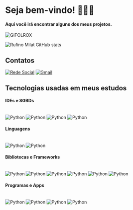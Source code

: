 # Seja bem-vindo! 👨🏻‍💻

#### Aqui você irá encontrar alguns dos meus projetos.

![GIFOLROX](https://github.com/user-attachments/assets/d1e5380f-39d8-481f-86f9-0eb564932174)

![Rufino Milat GitHub stats](https://github-readme-stats.vercel.app/api?username=Rufinissimo&show_icons=true&theme=tokyonight)

## Contatos
[![Rede Social](https://img.shields.io/badge/LinkedIn-0077B5?style=for-the-badge&logo=linkedin&logoColor=white)](https://www.linkedin.com/in/rufinissimo)
[![Gmail](https://img.shields.io/badge/Gmail-D14836?style=for-the-badge&logo=gmail&logoColor=white)](mailto:rufinissimo.dev@gmail.com)

## Tecnologias usadas em meus estudos

#### IDEs e SGBDs

<div style="display: inline_block"><br/>
    <img align="center" alt="Python" src="https://img.shields.io/badge/Visual_Studio_Code-0078D4?style=for-the-badge&logo=visual%20studio%20code&logoColor=white" />
    <img align="center" alt="Python" src="https://img.shields.io/badge/PyCharm-000000.svg?&style=for-the-badge&logo=PyCharm&logoColor=green" />
    <img align="center" alt="Python" src="https://img.shields.io/badge/jupyter-%23FA0F00.svg?style=for-the-badge&logo=jupyter&logoColor=white" />
    <img align="center" alt="Python" src="https://img.shields.io/badge/Microsoft%20SQL%20Server-CC2927?style=for-the-badge&logo=microsoft%20sql%20server&logoColor=white" />
</div>

#### Linguagens

<div style="display: inline_block"><br/>
    <img align="center" alt="Python" src="https://img.shields.io/badge/Python-FFD43B?style=for-the-badge&logo=python&logoColor=blue" />
    <img align="center" alt="Python" src="https://img.shields.io/badge/c-%2300599C.svg?style=for-the-badge&logo=c&logoColor=white" />
</div>

#### Bibliotecas e Frameworks

<div style="display: inline_block"><br/>
    <img align="center" alt="Python" src="https://img.shields.io/badge/pandas-%23150458.svg?style=for-the-badge&logo=pandas&logoColor=white" />
    <img align="center" alt="Python" src="https://img.shields.io/badge/numpy-%23013243.svg?style=for-the-badge&logo=numpy&logoColor=white" />
    <img align="center" alt="Python" src="https://img.shields.io/badge/Matplotlib-%23ffffff.svg?style=for-the-badge&logo=Matplotlib&logoColor=black" />
    <img align="center" alt="Python" src="https://img.shields.io/badge/-selenium-%43B02A?style=for-the-badge&logo=selenium&logoColor=white" />
    <img align="center" alt="Python" src="https://img.shields.io/badge/Django-092E20?style=for-the-badge&logo=django&logoColor=white" />
    <img align="center" alt="Python" src="https://img.shields.io/badge/flask-%23000.svg?style=for-the-badge&logo=flask&logoColor=white" />
</div>

#### Programas e Apps

<div style="display: inline_block"><br/>
    <img align="center" alt="Python" src="https://img.shields.io/badge/power_bi-F2C811?style=for-the-badge&logo=powerbi&logoColor=black" />
    <img align="center" alt="Python" src="https://img.shields.io/badge/Microsoft_Excel-217346?style=for-the-badge&logo=microsoft-excel&logoColor=white" />
    <img align="center" alt="Python" src="https://img.shields.io/badge/Microsoft_Word-2B579A?style=for-the-badge&logo=microsoft-word&logoColor=white" />
    <img align="center" alt="Python" src="https://img.shields.io/badge/chatGPT-74aa9c?style=for-the-badge&logo=openai&logoColor=white" />
</div>







